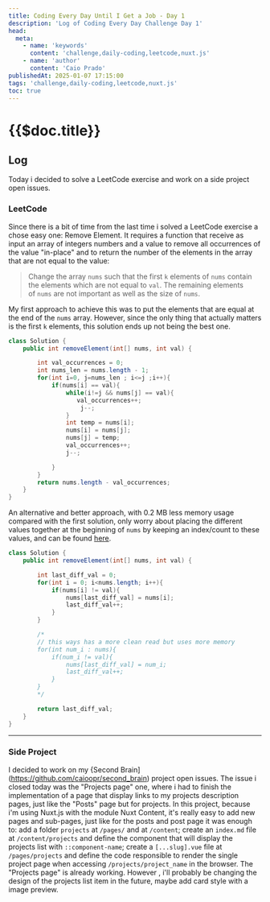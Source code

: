 ```yaml
---
title: Coding Every Day Until I Get a Job - Day 1
description: 'Log of Coding Every Day Challenge Day 1'
head:
  meta:
    - name: 'keywords'
      content: 'challenge,daily-coding,leetcode,nuxt.js'
    - name: 'author'
      content: 'Caio Prado'
publishedAt: 2025-01-07 17:15:00
tags: 'challenge,daily-coding,leetcode,nuxt.js'
toc: true
---
```


# {{$doc.title}}

## Log

Today i decided to solve a LeetCode exercise and work on a side project open issues.

### LeetCode

Since there is a bit of time from the last time i solved a LeetCode exercise a chose easy one: Remove Element.
It requires a function that receive as input an array of integers numbers and a value to remove all occurrences of the value "in-place" and to return the number of the elements in the array that are not equal to the value:

> Change the array `nums` such that the first `k` elements of `nums` contain the elements which are not equal to `val`. The remaining elements of `nums` are not important as well as the size of `nums`.

My first approach to achieve this was to put the elements that are equal at the end of the `nums` array. However, since the only thing that actually matters is the first `k` elements, this solution ends up not being the best one.

```java
class Solution {
    public int removeElement(int[] nums, int val) {

        int val_occurrences = 0;
	    int nums_len = nums.length - 1;
        for(int i=0, j=nums_len ; i<=j ;i++){
            if(nums[i] == val){
                while(i!=j && nums[j] == val){
                   val_occurrences++;
                    j--;
                }
                int temp = nums[i];
                nums[i] = nums[j];
                nums[j] = temp;
                val_occurrences++;
                j--;

            }
        }
        return nums.length - val_occurrences;
    }
}
```

An alternative and better approach, with 0.2 MB less memory usage compared with the first solution, only worry about placing the different values together at the beginning of `nums` by keeping an index/count to these values, and can be found [here](https://leetcode.com/problems/remove-element/solutions/3670940/best-100-c-java-python-beginner-friendly/).

```java
class Solution {
    public int removeElement(int[] nums, int val) {

        int last_diff_val = 0;
        for(int i = 0; i<nums.length; i++){
            if(nums[i] != val){
                nums[last_diff_val] = nums[i];
                last_diff_val++;
            }
        }

		/*
		// this ways has a more clean read but uses more memory
		for(int num_i : nums){
            if(num_i != val){
                nums[last_diff_val] = num_i;
                last_diff_val++;
            }
        }
		*/

        return last_diff_val;
    }
}
```

---

### Side Project

I decided to work on my {Second Brain](https://github.com/caioopr/second_brain) project open issues. The issue i closed today was the "Projects page" one, where i had to finish the implementation of a page that display links to my projects description pages, just like the "Posts" page but for projects.
In this project, because i'm using Nuxt.js with the module Nuxt Content, it's really easy to add new pages and sub-pages, just like for the posts and post page it was enough to: add a folder `projects` at `/pages/` and at `/content`; create an `index.md` file at `/content/projects` and define the component that will display the projects list with `::component-name`; create a `[...slug].vue` file at `/pages/projects` and define the code responsible to render the single project page when accessing `/projects/project_name` in the browser.
The "Projects page" is already working. However , i'll probably be changing the design of the projects list item in the future, maybe add card style with a image preview.
